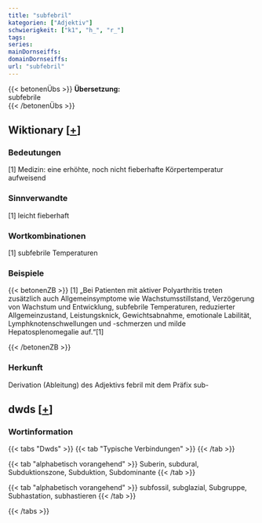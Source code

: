```yaml
---
title: "subfebril"
kategorien: ["Adjektiv"]
schwierigkeit: ["k1", "h_", "r_"]
tags:
series:
mainDornseiffs:
domainDornseiffs:
url: "subfebril"
---
```


{{< betonenÜbs >}}
**Übersetzung:**  
subfebrile  
{{< /betonenÜbs >}}

## Wiktionary [[+](https://de.wiktionary.org/wiki/subfebril)]

### Bedeutungen
[1] Medizin: eine erhöhte, noch nicht fieberhafte Körpertemperatur aufweisend  

### Sinnverwandte
[1] leicht fieberhaft  

### Wortkombinationen
[1] subfebrile Temperaturen  

### Beispiele
{{< betonenZB >}}
[1] „Bei Patienten mit aktiver Polyarthritis treten zusätzlich auch Allgemeinsymptome wie Wachstumsstillstand, Verzögerung von Wachstum und Entwicklung, subfebrile Temperaturen, reduzierter Allgemeinzustand, Leistungsknick, Gewichtsabnahme, emotionale Labilität, Lymphknotenschwellungen und -schmerzen und milde Hepatosplenomegalie auf.“[1]  

{{< /betonenZB >}}
### Herkunft
Derivation (Ableitung) des Adjektivs febril mit dem Präfix sub-  



## dwds [[+](https://www.dwds.de/wb/subfebril)]

### Wortinformation
{{< tabs "Dwds" >}}
{{< tab "Typische Verbindungen" >}}
{{< /tab >}}

{{< tab "alphabetisch vorangehend" >}}
Suberin, subdural, Subduktionszone, Subduktion, Subdominante
{{< /tab >}}

{{< tab "alphabetisch vorangehend" >}}
subfossil, subglazial, Subgruppe, Subhastation, subhastieren
{{< /tab >}}

{{< /tabs >}}

